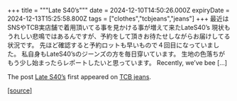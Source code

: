 +++
title = """Late S40’s"""
date = 2024-12-10T14:50:26.000Z
expiryDate = 2024-12-13T15:25:58.800Z
tags = ["clothes","tcbjeans","jeans"]
+++
最近はSNSやTCB実店舗で着用頂いてる事を見かける事が増えて来たLateS40’s 現状もうれしい悲鳴ではあるんですが、予約をして頂きお待たせしながらお届けしてる状況です。 先ほど確認すると予約ロットも早いもので４回目になっていました。 私自身もLateS40’sのジーンズの方を毎日穿いています。 生地の色落ちがもう少し始まったらレポートしたいと思っています。 Recently, we’ve bee \[…\]

The post [Late S40’s](http://tcbjeans.com/2024/12/10/50332) first appeared on [TCB jeans](http://tcbjeans.com).

[[source]](http://tcbjeans.com/2024/12/10/50332)

